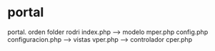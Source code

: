 # portal
portal. 
orden folder 
rodri
       index.php
       --> modelo
              mper.php
              config.php
              configuracion.php
       --> vistas
              vper.php
       --> controlador
              cper.php
       
